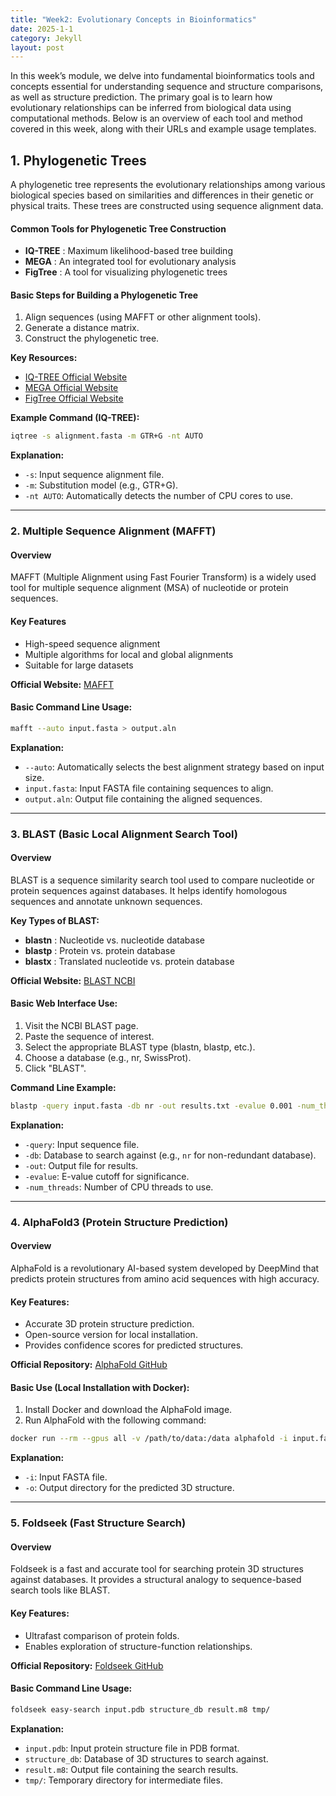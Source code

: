 ```yaml
---
title: "Week2: Evolutionary Concepts in Bioinformatics"
date: 2025-1-1
category: Jekyll
layout: post
---
```

In this week’s module, we delve into fundamental bioinformatics tools and concepts essential for understanding sequence and structure comparisons, as well as structure prediction. The primary goal is to learn how evolutionary relationships can be inferred from biological data using computational methods. Below is an overview of each tool and method covered in this week, along with their URLs and example usage templates.

## **1. Phylogenetic Trees**

A phylogenetic tree represents the evolutionary relationships among various biological species based on similarities and differences in their genetic or physical traits. These trees are constructed using sequence alignment data.

#### **Common Tools for Phylogenetic Tree Construction**

* **IQ-TREE** : Maximum likelihood-based tree building
* **MEGA** : An integrated tool for evolutionary analysis
* **FigTree** : A tool for visualizing phylogenetic trees

#### **Basic Steps for Building a Phylogenetic Tree**

1. Align sequences (using MAFFT or other alignment tools).
2. Generate a distance matrix.
3. Construct the phylogenetic tree.

**Key Resources:**

* [IQ-TREE Official Website](http://www.iqtree.org/)
* [MEGA Official Website](https://www.megasoftware.net/)
* [FigTree Official Website](http://tree.bio.ed.ac.uk/software/figtree/)

**Example Command (IQ-TREE):**

```bash
iqtree -s alignment.fasta -m GTR+G -nt AUTO
```

**Explanation:**

* `-s`: Input sequence alignment file.
* `-m`: Substitution model (e.g., GTR+G).
* `-nt AUTO`: Automatically detects the number of CPU cores to use.

---

### **2. Multiple Sequence Alignment (MAFFT)**

#### **Overview**

MAFFT (Multiple Alignment using Fast Fourier Transform) is a widely used tool for multiple sequence alignment (MSA) of nucleotide or protein sequences.

#### **Key Features**

* High-speed sequence alignment
* Multiple algorithms for local and global alignments
* Suitable for large datasets

**Official Website:** [MAFFT](https://mafft.cbrc.jp/alignment/software/)

#### **Basic Command Line Usage:**

```bash
mafft --auto input.fasta > output.aln
```

**Explanation:**

* `--auto`: Automatically selects the best alignment strategy based on input size.
* `input.fasta`: Input FASTA file containing sequences to align.
* `output.aln`: Output file containing the aligned sequences.

---

### **3. BLAST (Basic Local Alignment Search Tool)**

#### **Overview**

BLAST is a sequence similarity search tool used to compare nucleotide or protein sequences against databases. It helps identify homologous sequences and annotate unknown sequences.

**Key Types of BLAST:**

* **blastn** : Nucleotide vs. nucleotide database
* **blastp** : Protein vs. protein database
* **blastx** : Translated nucleotide vs. protein database

**Official Website:** [BLAST NCBI](https://blast.ncbi.nlm.nih.gov/)

#### **Basic Web Interface Use:**

1. Visit the NCBI BLAST page.
2. Paste the sequence of interest.
3. Select the appropriate BLAST type (blastn, blastp, etc.).
4. Choose a database (e.g., nr, SwissProt).
5. Click "BLAST".

**Command Line Example:**

```bash
blastp -query input.fasta -db nr -out results.txt -evalue 0.001 -num_threads 4
```

**Explanation:**

* `-query`: Input sequence file.
* `-db`: Database to search against (e.g., `nr` for non-redundant database).
* `-out`: Output file for results.
* `-evalue`: E-value cutoff for significance.
* `-num_threads`: Number of CPU threads to use.

---

### **4. AlphaFold3 (Protein Structure Prediction)**

#### **Overview**

AlphaFold is a revolutionary AI-based system developed by DeepMind that predicts protein structures from amino acid sequences with high accuracy.

#### **Key Features:**

* Accurate 3D protein structure prediction.
* Open-source version for local installation.
* Provides confidence scores for predicted structures.

**Official Repository:** [AlphaFold GitHub](https://github.com/deepmind/alphafold)

#### **Basic Use (Local Installation with Docker):**

1. Install Docker and download the AlphaFold image.
2. Run AlphaFold with the following command:

```bash
docker run --rm --gpus all -v /path/to/data:/data alphafold -i input.fasta -o /output/directory
```

**Explanation:**

* `-i`: Input FASTA file.
* `-o`: Output directory for the predicted 3D structure.

---

### **5. Foldseek (Fast Structure Search)**

#### **Overview**

Foldseek is a fast and accurate tool for searching protein 3D structures against databases. It provides a structural analogy to sequence-based search tools like BLAST.

#### **Key Features:**

* Ultrafast comparison of protein folds.
* Enables exploration of structure-function relationships.

**Official Repository:** [Foldseek GitHub](https://github.com/steineggerlab/foldseek)

#### **Basic Command Line Usage:**

```bash
foldseek easy-search input.pdb structure_db result.m8 tmp/
```

**Explanation:**

* `input.pdb`: Input protein structure file in PDB format.
* `structure_db`: Database of 3D structures to search against.
* `result.m8`: Output file containing the search results.
* `tmp/`: Temporary directory for intermediate files.
